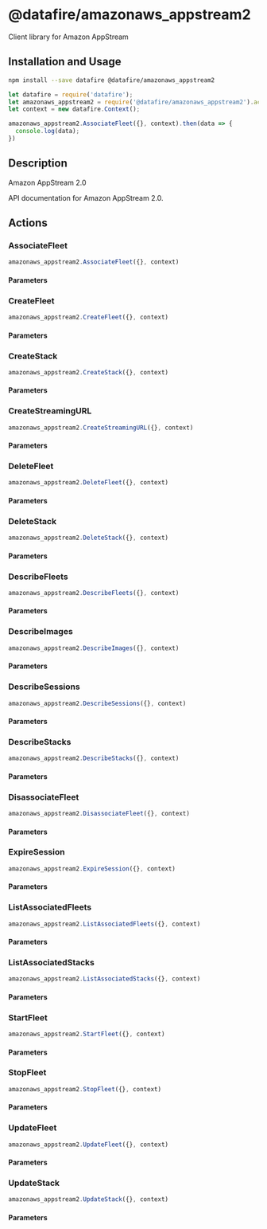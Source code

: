 # @datafire/amazonaws_appstream2

Client library for Amazon AppStream

## Installation and Usage
```bash
npm install --save datafire @datafire/amazonaws_appstream2
```

```js
let datafire = require('datafire');
let amazonaws_appstream2 = require('@datafire/amazonaws_appstream2').actions;
let context = new datafire.Context();

amazonaws_appstream2.AssociateFleet({}, context).then(data => {
  console.log(data);
})
```

## Description
<fullname>Amazon AppStream 2.0</fullname> <p>API documentation for Amazon AppStream 2.0.</p>

## Actions
### AssociateFleet



```js
amazonaws_appstream2.AssociateFleet({}, context)
```

#### Parameters

### CreateFleet



```js
amazonaws_appstream2.CreateFleet({}, context)
```

#### Parameters

### CreateStack



```js
amazonaws_appstream2.CreateStack({}, context)
```

#### Parameters

### CreateStreamingURL



```js
amazonaws_appstream2.CreateStreamingURL({}, context)
```

#### Parameters

### DeleteFleet



```js
amazonaws_appstream2.DeleteFleet({}, context)
```

#### Parameters

### DeleteStack



```js
amazonaws_appstream2.DeleteStack({}, context)
```

#### Parameters

### DescribeFleets



```js
amazonaws_appstream2.DescribeFleets({}, context)
```

#### Parameters

### DescribeImages



```js
amazonaws_appstream2.DescribeImages({}, context)
```

#### Parameters

### DescribeSessions



```js
amazonaws_appstream2.DescribeSessions({}, context)
```

#### Parameters

### DescribeStacks



```js
amazonaws_appstream2.DescribeStacks({}, context)
```

#### Parameters

### DisassociateFleet



```js
amazonaws_appstream2.DisassociateFleet({}, context)
```

#### Parameters

### ExpireSession



```js
amazonaws_appstream2.ExpireSession({}, context)
```

#### Parameters

### ListAssociatedFleets



```js
amazonaws_appstream2.ListAssociatedFleets({}, context)
```

#### Parameters

### ListAssociatedStacks



```js
amazonaws_appstream2.ListAssociatedStacks({}, context)
```

#### Parameters

### StartFleet



```js
amazonaws_appstream2.StartFleet({}, context)
```

#### Parameters

### StopFleet



```js
amazonaws_appstream2.StopFleet({}, context)
```

#### Parameters

### UpdateFleet



```js
amazonaws_appstream2.UpdateFleet({}, context)
```

#### Parameters

### UpdateStack



```js
amazonaws_appstream2.UpdateStack({}, context)
```

#### Parameters

